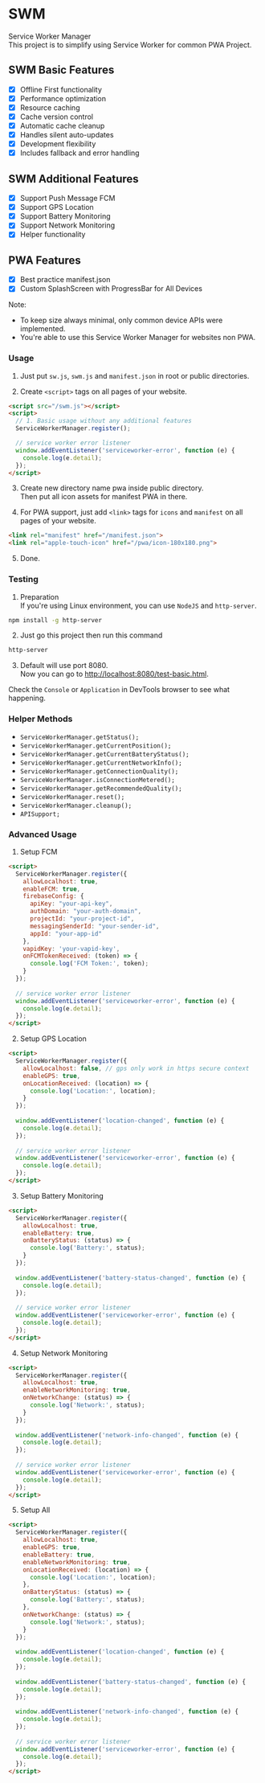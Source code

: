 # SWM
Service Worker Manager  
This project is to simplify using Service Worker for common PWA Project.

## SWM Basic Features
- [x] Offline First functionality
- [x] Performance optimization
- [x] Resource caching
- [x] Cache version control
- [x] Automatic cache cleanup
- [x] Handles silent auto-updates
- [x] Development flexibility
- [x] Includes fallback and error handling

## SWM Additional Features
- [x] Support Push Message FCM
- [x] Support GPS Location
- [x] Support Battery Monitoring
- [x] Support Network Monitoring
- [x] Helper functionality

## PWA Features
- [x] Best practice manifest.json
- [x] Custom SplashScreen with ProgressBar for All Devices

Note:  
- To keep size always minimal, only common device APIs were implemented.
- You're able to use this Service Worker Manager for websites non PWA.


### Usage
1. Just put `sw.js`, `swm.js` and `manifest.json` in root or public directories.

2. Create `<script>` tags on all pages of your website.
```html
<script src="/swm.js"></script>
<script>
  // 1. Basic usage without any additional features
  ServiceWorkerManager.register();

  // service worker error listener
  window.addEventListener('serviceworker-error', function (e) {
    console.log(e.detail);
  });
</script>
```

3. Create new directory name pwa inside public directory.  
Then put all icon assets for manifest PWA in there.

4. For PWA support, just add `<link>` tags for `icons` and `manifest` on all pages of your website.
```html
<link rel="manifest" href="/manifest.json">
<link rel="apple-touch-icon" href="/pwa/icon-180x180.png">
```

5. Done.

### Testing
1. Preparation  
If you're using Linux environment, you can use `NodeJS` and `http-server`.
```bash
npm install -g http-server
```
2. Just go this project then run this command
```bash
http-server
```
3. Default will use port 8080.  
Now you can go to [http://localhost:8080/test-basic.html](http://localhost:8080/test-basic.html).  

Check the `Console` or `Application` in DevTools browser to see what happening.


### Helper Methods
- `ServiceWorkerManager.getStatus();`
- `ServiceWorkerManager.getCurrentPosition();`
- `ServiceWorkerManager.getCurrentBatteryStatus();`
- `ServiceWorkerManager.getCurrentNetworkInfo();`
- `ServiceWorkerManager.getConnectionQuality();`
- `ServiceWorkerManager.isConnectionMetered();`
- `ServiceWorkerManager.getRecommendedQuality();`
- `ServiceWorkerManager.reset();`
- `ServiceWorkerManager.cleanup();`
- `APISupport;`


### Advanced Usage

1. Setup FCM
```html
<script>
  ServiceWorkerManager.register({
    allowLocalhost: true,
    enableFCM: true,
    firebaseConfig: {
      apiKey: "your-api-key",
      authDomain: "your-auth-domain",
      projectId: "your-project-id",
      messagingSenderId: "your-sender-id",
      appId: "your-app-id"
    },
    vapidKey: 'your-vapid-key',
    onFCMTokenReceived: (token) => {
      console.log('FCM Token:', token);
    }
  });
  
  // service worker error listener
  window.addEventListener('serviceworker-error', function (e) {
    console.log(e.detail);
  });
</script>
```

2. Setup GPS Location
```html
<script>
  ServiceWorkerManager.register({
    allowLocalhost: false, // gps only work in https secure context
    enableGPS: true,
    onLocationReceived: (location) => {
      console.log('Location:', location);
    }
  });
  
  window.addEventListener('location-changed', function (e) {
    console.log(e.detail);
  });
  
  // service worker error listener
  window.addEventListener('serviceworker-error', function (e) {
    console.log(e.detail);
  });
</script>
```

3. Setup Battery Monitoring
```html
<script>
  ServiceWorkerManager.register({
    allowLocalhost: true,
    enableBattery: true,
    onBatteryStatus: (status) => {
      console.log('Battery:', status);
    }
  });
  
  window.addEventListener('battery-status-changed', function (e) {
    console.log(e.detail);
  });
  
  // service worker error listener
  window.addEventListener('serviceworker-error', function (e) {
    console.log(e.detail);
  });
</script>
```

4. Setup Network Monitoring
```html
<script>
  ServiceWorkerManager.register({
    allowLocalhost: true,
    enableNetworkMonitoring: true,
    onNetworkChange: (status) => {
      console.log('Network:', status);
    }
  });
  
  window.addEventListener('network-info-changed', function (e) {
    console.log(e.detail);
  });
  
  // service worker error listener
  window.addEventListener('serviceworker-error', function (e) {
    console.log(e.detail);
  });
</script>
```

5. Setup All
```html
<script>
  ServiceWorkerManager.register({
    allowLocalhost: true,
    enableGPS: true,
    enableBattery: true,
    enableNetworkMonitoring: true,
    onLocationReceived: (location) => {
      console.log('Location:', location);
    },
    onBatteryStatus: (status) => {
      console.log('Battery:', status);
    },
    onNetworkChange: (status) => {
      console.log('Network:', status);
    }
  });
  
  window.addEventListener('location-changed', function (e) {
    console.log(e.detail);
  });
  
  window.addEventListener('battery-status-changed', function (e) {
    console.log(e.detail);
  });
  
  window.addEventListener('network-info-changed', function (e) {
    console.log(e.detail);
  });
  
  // service worker error listener
  window.addEventListener('serviceworker-error', function (e) {
    console.log(e.detail);
  });
</script>
```
